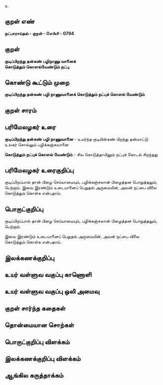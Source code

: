உ

## குறள் எண் 

**நட்பாராய்தல் - குறள் - 0எ௯௪ - 0794**

## குறள் 

**குடிப்பிறந்து தன்கண் பழிநாணு வானைக்  
கொடுத்தும் கொளல்வேண்டும் நட்பு.**

## கொண்டு கூட்டும் முறை

**குடிப்பிறந்து தன்கண் பழி நாணுவானைக் கொடுத்தும் நட்புக் கொளல் வேண்டும்** 

## குறள் சாரம் 


## பரிமேலழகர் உரை

**குடிப்பிறந்து தன்கண் பழி நாணுவானை** - உயர்ந்த குடியின்கண் பிறந்து தன்மாட்டு உலகர் சொல்லும் பழிக்கஞ்சுவானை 

**கொடுத்தும் நட்புக் கொளல் வேண்டும்** - சில கொடுத்தாயினும் நட்புக் கோடல் சிறந்தது 

## பரிமேலழகர் உரைகுறிப்பு   

குடிப்பிறப்பால் தான் பிழை செய்யாமையும், பழிக்கஞ்சலான் பிழைத்தன பொறுத்தலும், பெற்றாம். இவை இரண்டும் உடையானைப் பெறுதல் அருமையின், அவன் நட்பை விலை கொடுத்தும் கொள்க என்பதாம்.

## பொருட்குறிப்பு 

குடிப்பிறப்பால் தான் பிழை செய்யாமையும், பழிக்கஞ்சலான் பிழைத்தன பொறுத்தலும், பெற்றாம். 

இவை இரண்டும் உடையானைப் பெறுதல் அருமையின், அவன் நட்பை விலை கொடுத்தும் கொள்க என்பதாம்.

## இலக்கணக்குறிப்பு  


## உயர் வள்ளுவ வகுப்பு காணொளி


## உயர் வள்ளுவ வகுப்பு ஒலி அமைவு 

 
## குறள் சார்ந்த கதைகள் 


## தொன்மையான சொற்கள்


## பொருட்குறிப்பு விளக்கம்


## இலக்கணக்குறிப்பு விளக்கம்


## ஆங்கில கருத்தாக்கம் 


